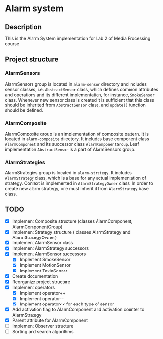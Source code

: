 # Alarm system

## Description

This is the Alarm System implementation for Lab 2 of Media Processing course

## Project structure

### AlarmSensors

AlarmSensors group is located in `alarm-sensor`
directory and includes sensor classes, i.e.
`AbstractSensor` class, which defines common
attributes and operations and its different
implementation, for instance, `SmokeSensor` class.
Whenever new sensor class is created it is sufficient
that this class should be inherited from
`AbstractSensor` class, and `update()` function should
be defined.


### AlarmComposite

AlarmComposite group is an implementation of
composite pattern. It is located in
`alarm-composite` directory. It includes base
component class `AlarmComponent` and its successor
class `AlarmComponentGroup`. Leaf implementation
`AbstractSensor` is a part of AlarmSensors group.

### AlarmStrategies

AlarmStrategies group is located in
`alarm-strategy`. It includes `AlarmStrategy` class,
which is a base for any actual implementation of
strategy. Context is implemented in
 `AlarmStrategyOwner` class. In order to create new
 alarm strategy, one must inherit it from
 `AlarmStrategy` base class.

## **TODO**

* [x] Implement Composite structure (classes
  AlarmComponent, AlarmComponentGroup)
* [x] Implement Strategy structure ( classes    AlarmStrategy and AlarmStrategyOwner)
* [x] Implement AlarmSensor class
* [x] Implement AlarmStrategy successors
* [x] Implement AlarmSensor successors
  * [x] Implement SmokeSensor
  * [x] Implement MotionSensor
  * [x] Implement ToxicSensor
* [x] Create documentation
* [x] Reorganize project structure
* [x] Implement operators
  * [x] Implement operator++
  * [x] Implement operator--
  * [x] Implement operator<< for each type of sensor
* [x] Add activation flag to AlarmComponent and activation counter
to AlarmStrategy
* [x] Parent attribute for AlarmComponent
* [ ] Implement Observer structure
* [ ] Sorting and search algorithms
